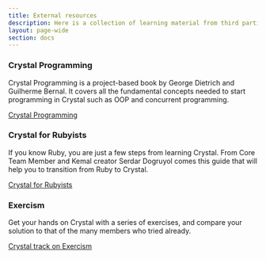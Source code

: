 ```yaml
---
title: External resources
description: Here is a collection of learning material from third parties that might help you master the language.
layout: page-wide
section: docs
---
```


<a markdown="1" id="crystalProgramming"></a>

### Crystal Programming

Crystal Programming is a project-based book by George Dietrich and Guilherme Bernal.
It covers all the fundamental concepts needed to start programming in Crystal
such as OOP and concurrent programming.

[Crystal Programming](crystal_programming)

<span id="crystal4Rubyists"></span>

### Crystal for Rubyists

If you know Ruby, you are just a few steps from learning Crystal.
From Core Team Member and Kemal creator Serdar Dogruyol comes this guide that
will help you to transition from Ruby to Crystal.

[Crystal for Rubyists](https://www.crystalforrubyists.com/)

<span id="exercism"></span>

### Exercism

Get your hands on Crystal with a series of exercises, and compare your solution
to that of the many members who tried already.

[Crystal track on Exercism](https://exercism.org/tracks/crystal/)
